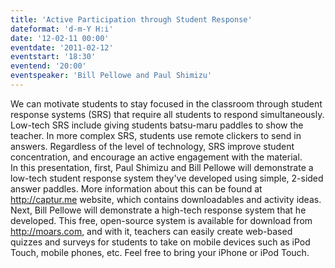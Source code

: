 ```yaml
---
title: 'Active Participation through Student Response'
dateformat: 'd-m-Y H:i'
date: '12-02-11 00:00'
eventdate: '2011-02-12'
eventstart: '18:30'
eventend: '20:00'
eventspeaker: 'Bill Pellowe and Paul Shimizu'
---
```


 We can motivate students to stay focused in the classroom through student response systems (SRS) that require all students to respond simultaneously. Low-tech SRS include giving students batsu-maru
paddles to show the teacher. In more complex SRS, students use remote clickers to send in answers. Regardless of the level of technology, SRS improve student concentration, and encourage an active engagement with the material.  
In this presentation, first, Paul Shimizu and Bill Pellowe will  demonstrate a low-tech student response system they've developed using simple, 2-sided answer paddles. More information about this can be found at http://captur.me website, which contains downloadables and activity ideas.
Next, Bill Pellowe will demonstrate a high-tech response system that he developed. This free, open-source system is available for download from http://moars.com, and with it, teachers can easily create web-based quizzes and surveys for students to take on mobile devices such as iPod Touch, mobile phones, etc.  Feel free to bring your iPhone or iPod Touch.

